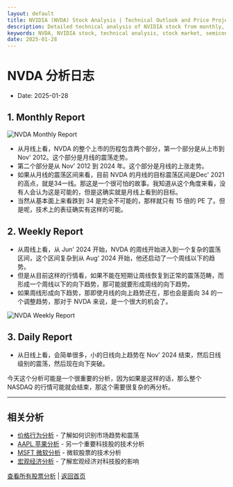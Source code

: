 ```yaml
---
layout: default
title: NVIDIA (NVDA) Stock Analysis | Technical Outlook and Price Projections
description: Detailed technical analysis of NVIDIA stock from monthly, weekly, and daily perspectives. Examining NVDA's historical price movements and potential future trends.
keywords: NVDA, NVIDIA stock, technical analysis, stock market, semiconductor stocks, tech stocks
date: 2025-01-28
---
```


# NVDA 分析日志

- Date: 2025-01-28

## 1. Monthly Report

![NVDA Monthly Report](https://www.tradingview.com/x/rFFibzrg/)

- 从月线上看，NVDA 的整个上市的历程包含两个部分，第一个部分是从上市到 Nov' 2012。这个部分是月线的震荡走势。
- 第二个部分是从 Nov' 2012 到 2024 年。这个部分是月线的上涨走势。
- 如果从月线的震荡区间来看，目前 NVDA 的月线的目标震荡区间是Dec' 2021的高点，就是34一线。那这是一个很可怕的故事。我知道从这个角度来看，没有人会认为这是可能的，但是这确实就是月线上看到的目标。
- 当然从基本面上来看跌到 34 是完全不可能的，那样就只有 15 倍的 PE 了。但是呢，技术上的表征确实有这样的可能。

## 2. Weekly Report

- 从周线上看，从 Jun' 2024 开始，NVDA 的周线开始进入到一个复杂的震荡区间，这个区间复杂到从 Aug' 2024 开始，他还启动了一个周线以下的趋势。
- 但是从目前这样的行情看，如果不能在短期让周线恢复到正常的震荡范畴，而形成一个周线以下的向下趋势，那可能就要形成周线的向下趋势。
- 如果周线形成向下趋势，那即使月线的向上趋势还在，那也会是面向 34 的一个调整趋势，那对于 NVDA 来说，是一个很大的机会了。

![NVDA Weekly Report](https://www.tradingview.com/x/lZnG5BUc/)

## 3. Daily Report

- 从日线上看，会简单很多，小的日线向上趋势在 Nov' 2024 结束，然后日线级别的震荡，然后现在向下突破。

今天这个分析可能是一个很重要的分析，因为如果是这样的话，那么整个 NASDAQ 的行情可能就会结束，那这个需要很复杂的再分析。

---

## 相关分析

- [价格行为分析](./PriceAction.html) - 了解如何识别市场趋势和震荡
- [AAPL 苹果分析](./AAPL.html) - 另一个重要科技股的技术分析
- [MSFT 微软分析](./MSFT.html) - 微软股票的技术分析
- [宏观经济分析](./MacroEco.html) - 了解宏观经济对科技股的影响

[查看所有股票分析](./stock-analysis.html) | [返回首页](./index.html)

